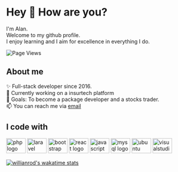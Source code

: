 # Hey 👋 How are you?

I'm Alan.  
Welcome to my github profile.  
I enjoy learning and I aim for excellence in everything I do.  

![Page Views](https://visitor-badge.laobi.icu/badge?page_id=alanretubis.alanretubis&left_text=Profile%20Views "Page Views")

## About me

✨ Full-stack developer since 2016.  
🔭 Currently working on a insurtech platform  
🎯 Goals: To become a package developer and a stocks trader.  
📫 You can reach me via [email](mailto:alanretubis@gmail.com)

## I code with

<div align="left">
  <img src="https://cdn.jsdelivr.net/gh/devicons/devicon/icons/php/php-original.svg" height="40" width="52" alt="php logo"  />
  <img src="https://cdn.jsdelivr.net/gh/devicons/devicon/icons/laravel/laravel-plain-wordmark.svg" height="40" width="52" alt="laravel logo"  />
  <img src="https://cdn.jsdelivr.net/gh/devicons/devicon/icons/bootstrap/bootstrap-plain-wordmark.svg" height="40" width="52" alt="bootstrap logo"  />
  <img src="https://cdn.jsdelivr.net/gh/devicons/devicon/icons/react/react-original.svg" height="40" width="52" alt="react logo"  />
  <img src="https://cdn.jsdelivr.net/gh/devicons/devicon/icons/javascript/javascript-original.svg" height="40" width="52" alt="javascript logo"  />
  <img src="https://cdn.jsdelivr.net/gh/devicons/devicon/icons/mysql/mysql-original.svg" height="40" width="52" alt="mysql logo"  />
  <img src="https://cdn.jsdelivr.net/gh/devicons/devicon/icons/ubuntu/ubuntu-plain-wordmark.svg" height="40" width="52" alt="ubuntu logo"  />
  <img src="https://cdn.jsdelivr.net/gh/devicons/devicon/icons/visualstudio/visualstudio-plain.svg" height="40" width="52" alt="visualstudio logo"  />
</div>

[![willianrod's wakatime stats](https://github-readme-stats.vercel.app/api/wakatime?username=alanretubis&layout=compact)](https://github.com/anuraghazra/github-readme-stats)
